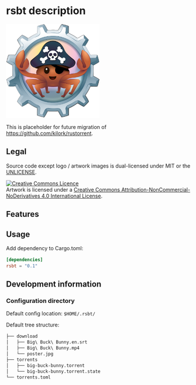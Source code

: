 # rsbt description

<img alt="RSBT" src="rsbt-web-common/web/img/01.svg" width="256px" height="256px">

This is placeholder for future migration of <https://github.com/kilork/rustorrent>.

## Legal

Source code except logo / artwork images is dual-licensed under MIT or the [UNLICENSE](http://unlicense.org/).

<a rel="license" href="http://creativecommons.org/licenses/by-nc-nd/4.0/"><img alt="Creative Commons Licence" style="border-width:0" src="https://i.creativecommons.org/l/by-nc-nd/4.0/88x31.png" /></a><br />Artwork is licensed under a <a rel="license" href="http://creativecommons.org/licenses/by-nc-nd/4.0/">Creative Commons Attribution-NonCommercial-NoDerivatives 4.0 International License</a>.

## Features

## Usage

Add dependency to Cargo.toml:

```toml
[dependencies]
rsbt = "0.1"
```

## Development information

### Configuration directory

Default config location: `$HOME/.rsbt/`

Default tree structure:

```text
├── download
│   ├── Big\ Buck\ Bunny.en.srt
│   ├── Big\ Buck\ Bunny.mp4
│   └── poster.jpg
├── torrents
│   ├── big-buck-bunny.torrent
│   └── big-buck-bunny.torrent.state
└── torrents.toml
```
